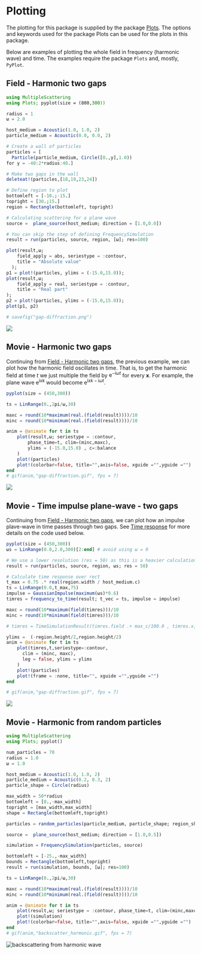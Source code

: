 # Plotting

The plotting for this package is supplied by the package [Plots](http://docs.juliaplots.org). The options and keywords used for the package Plots can be used for the plots in this package.

Below are examples of plotting the whole field in frequency (harmonic wave) and time. The examples require the package `Plots` and, mostly, `PyPlot`.

## Field - Harmonic two gaps
```julia
using MultipleScattering
using Plots; pyplot(size = (800,300))

radius = 1
ω = 2.0

host_medium = Acoustic(1.0, 1.0, 2)
particle_medium = Acoustic(0.0, 0.0, 2)

# Create a wall of particles
particles = [
  Particle(particle_medium, Circle([0.,y],1.0))
for y = -40:2*radius:40.]

# Make two gaps in the wall
deleteat!(particles,[18,19,23,24])

# Define region to plot
bottomleft = [-10.;-15.]
topright = [30.;15.]
region = Rectangle(bottomleft, topright)

# Calculating scattering for a plane wave
source =  plane_source(host_medium; direction = [1.0,0.0])

# You can skip the step of defining FrequencySimulation
result = run(particles, source, region, [ω]; res=100)

plot(result,ω;
    field_apply = abs, seriestype = :contour,
    title = "Absolute value"
  );
p1 = plot!(particles, ylims = (-15.0,15.0));  
plot(result,ω;
    field_apply = real, seriestype = :contour,
    title = "Real part"
);
p2 = plot!(particles, ylims = (-15.0,15.0));
plot(p1, p2)

# savefig("gap-diffraction.png")
```
![](../assets/slit-diffraction.png)

## Movie - Harmonic two gaps
Continuing from [Field - Harmonic two gaps](@ref), the previous example, we can plot how the harmonic field oscillates in time. That is, to get the harmonic field at time $t$ we just multiple the field by $\mathrm e^{-\mathrm i \omega t}$ for every $\mathbf x$. For example, the plane wave $\mathrm e^{\mathrm i x k}$ would become $\mathrm e^{\mathrm i x k -\mathrm i \omega t}$.   

```julia
pyplot(size = (450,300))

ts = LinRange(0.,2pi/ω,30)

maxc = round(10*maximum(real.(field(result))))/10
minc = round(10*minimum(real.(field(result))))/10

anim = @animate for t in ts
    plot(result,ω; seriestype = :contour,
        phase_time=t, clim=(minc,maxc),
        ylims = (-15.0,15.0) , c=:balance
    )
    plot!(particles)
    plot!(colorbar=false, title="",axis=false, xguide ="",yguide ="")
end
# gif(anim,"gap-diffraction.gif", fps = 7)
```
![](../assets/gap-diffraction.gif)

## Movie - Time impulse plane-wave - two gaps
Continuing from [Field - Harmonic two gaps](@ref), we can plot how an impulse plave-wave in time passes through two gaps. See [Time response](@ref) for more details on the code used below.

```julia
pyplot(size = (450,300))
ωs = LinRange(0.0,2.0,300)[2:end] # avoid using ω = 0

# We use a lower resolution (res = 50) as this is a heavier calculation
result = run(particles, source, region, ωs; res = 50)

# Calculate time response over rect
t_max = 0.75 .* real(region.width / host_medium.c)
ts = LinRange(0.0,t_max,75)
impulse = GaussianImpulse(maximum(ωs)*0.6)
timres = frequency_to_time(result; t_vec = ts, impulse = impulse)

maxc = round(10*maximum(field(timres)))/10
minc = round(10*minimum(field(timres)))/10

# timres = TimeSimulationResult(timres.field .+ max_c/100.0 , timres.x, timres.t)

ylims =  (-region.height/2,region.height/2)
anim = @animate for t in ts
    plot(timres,t,seriestype=:contour,
      clim = (minc, maxc),
      leg = false, ylims = ylims
    )
    plot!(particles)
    plot!(frame = :none, title="", xguide ="",yguide ="")
end

# gif(anim,"gap-diffraction.gif", fps = 7)
```
![](../assets/gap-time-diffraction.gif)

## Movie - Harmonic from random particles

```julia
using MultipleScattering
using Plots; pyplot()

num_particles = 70
radius = 1.0
ω = 1.0

host_medium = Acoustic(1.0, 1.0, 2)
particle_medium = Acoustic(0.2, 0.3, 2)
particle_shape = Circle(radius)

max_width = 50*radius
bottomleft = [0.,-max_width]
topright = [max_width,max_width]
shape = Rectangle(bottomleft,topright)

particles = random_particles(particle_medium, particle_shape; region_shape = shape, num_particles = num_particles)

source =  plane_source(host_medium; direction = [1.0,0.5])

simulation = FrequencySimulation(particles, source)

bottomleft = [-25.,-max_width]
bounds = Rectangle(bottomleft,topright)
result = run(simulation, bounds, [ω]; res=100)

ts = LinRange(0.,2pi/ω,30)

maxc = round(10*maximum(real.(field(result))))/10
minc = round(10*minimum(real.(field(result))))/10

anim = @animate for t in ts
    plot(result,ω; seriestype = :contour, phase_time=t, clim=(minc,maxc), c=:balance)
    plot!(simulation)
    plot!(colorbar=false, title="",axis=false, xguide ="",yguide ="")
end
# gif(anim,"backscatter_harmonic.gif", fps = 7)
```
![backscattering from harmonic wave](../assets/backscatter_harmonic.gif)
